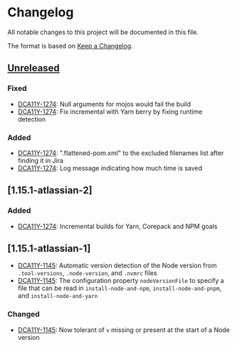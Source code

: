 # Changelog

All notable changes to this project will be documented in this file.

The format is based on [Keep a Changelog](https://keepachangelog.com/en/1.1.0/).

## [Unreleased]

### Fixed

- [DCA11Y-1274]: Null arguments for mojos would fail the build
- [DCA11Y-1274]: Fix incremental with Yarn berry by fixing runtime detection

### Added

- [DCA11Y-1274]: ".flattened-pom.xml" to the excluded filenames list after finding it in Jira
- [DCA11Y-1274]: Log message indicating how much time is saved

## [1.15.1-atlassian-2]

### Added

- [DCA11Y-1274]: Incremental builds for Yarn, Corepack and NPM goals 

## [1.15.1-atlassian-1]

- [DCA11Y-1145]: Automatic version detection of the Node version from `.tool-versions`, `.node-version`, and `.nvmrc` files
- [DCA11Y-1145]: The configuration property `nodeVersionFile` to specify a file that can be read in `install-node-and-npm`, `install-node-and-pnpm`, and `install-node-and-yarn`

### Changed

- [DCA11Y-1145]: Now tolerant of `v` missing or present at the start of a Node version

[DCA11Y-1274]: https://hello.jira.atlassian.cloud/browse/DCA11Y-1274
[DCA11Y-1145]: https://hello.jira.atlassian.cloud/browse/DCA11Y-1145
[unreleased]: https://github.com/olivierlacan/keep-a-changelog/compare/v1.15.1-atlassian-2...HEAD
